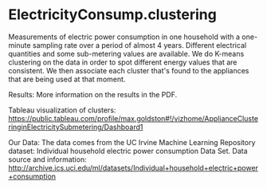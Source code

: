 # ElectricityConsump.clustering

Measurements of electric power consumption in one household with a one-minute sampling rate over a period of almost 4 years. Different electrical quantities and some sub-metering values are available. We do K-means clustering on the data in order to spot different energy values that are consistent. We then associate each cluster that's found to the appliances that are being used at that moment.

Results:
More information on the results in the PDF.

Tableau visualization of clusters: https://public.tableau.com/profile/max.goldston#!/vizhome/ApplianceClusteringinElectricitySubmetering/Dashboard1

Our Data:
The data comes from the UC Irvine Machine Learning Repository dataset: Individual household electric power consumption Data Set. Data source and information: http://archive.ics.uci.edu/ml/datasets/Individual+household+electric+power+consumption
